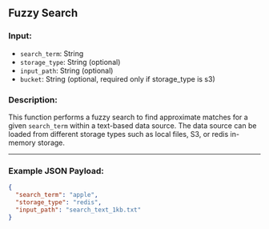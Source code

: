 ## Fuzzy Search

### Input:
- `search_term`: String  
- `storage_type`: String (optional)  
- `input_path`: String (optional)  
- `bucket`: String (optional, required only if storage_type is s3)  

### Description:
This function performs a fuzzy search to find approximate matches for a given `search_term` within a text-based data source. The data source can be loaded from different storage types such as local files, S3, or redis in-memory storage.

---

### Example JSON Payload:
```json
{
  "search_term": "apple",
  "storage_type": "redis",
  "input_path": "search_text_1kb.txt"
}
